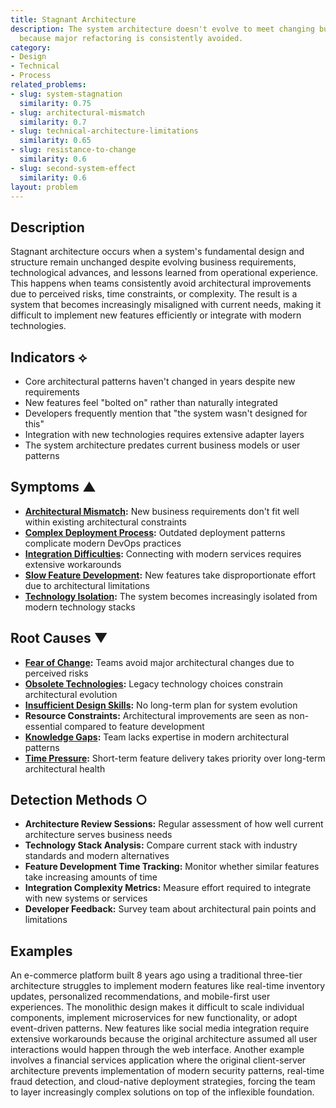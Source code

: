 ```yaml
---
title: Stagnant Architecture
description: The system architecture doesn't evolve to meet changing business needs
  because major refactoring is consistently avoided.
category:
- Design
- Technical
- Process
related_problems:
- slug: system-stagnation
  similarity: 0.75
- slug: architectural-mismatch
  similarity: 0.7
- slug: technical-architecture-limitations
  similarity: 0.65
- slug: resistance-to-change
  similarity: 0.6
- slug: second-system-effect
  similarity: 0.6
layout: problem
---
```


## Description

Stagnant architecture occurs when a system's fundamental design and structure remain unchanged despite evolving business requirements, technological advances, and lessons learned from operational experience. This happens when teams consistently avoid architectural improvements due to perceived risks, time constraints, or complexity. The result is a system that becomes increasingly misaligned with current needs, making it difficult to implement new features efficiently or integrate with modern technologies.

## Indicators ⟡

- Core architectural patterns haven't changed in years despite new requirements
- New features feel "bolted on" rather than naturally integrated
- Developers frequently mention that "the system wasn't designed for this"
- Integration with new technologies requires extensive adapter layers
- The system architecture predates current business models or user patterns

## Symptoms ▲

- **[Architectural Mismatch](architectural-mismatch.md):** New business requirements don't fit well within existing architectural constraints
- **[Complex Deployment Process](complex-deployment-process.md):** Outdated deployment patterns complicate modern DevOps practices
- **[Integration Difficulties](integration-difficulties.md):** Connecting with modern services requires extensive workarounds
- **[Slow Feature Development](slow-feature-development.md):** New features take disproportionate effort due to architectural limitations
- **[Technology Isolation](technology-isolation.md):** The system becomes increasingly isolated from modern technology stacks

## Root Causes ▼

- **[Fear of Change](fear-of-change.md):** Teams avoid major architectural changes due to perceived risks
- **[Obsolete Technologies](obsolete-technologies.md):** Legacy technology choices constrain architectural evolution
- **[Insufficient Design Skills](insufficient-design-skills.md):** No long-term plan for system evolution
- **Resource Constraints:** Architectural improvements are seen as non-essential compared to feature development
- **[Knowledge Gaps](knowledge-gaps.md):** Team lacks expertise in modern architectural patterns
- **[Time Pressure](time-pressure.md):** Short-term feature delivery takes priority over long-term architectural health

## Detection Methods ○

- **Architecture Review Sessions:** Regular assessment of how well current architecture serves business needs
- **Technology Stack Analysis:** Compare current stack with industry standards and modern alternatives
- **Feature Development Time Tracking:** Monitor whether similar features take increasing amounts of time
- **Integration Complexity Metrics:** Measure effort required to integrate with new systems or services
- **Developer Feedback:** Survey team about architectural pain points and limitations

## Examples

An e-commerce platform built 8 years ago using a traditional three-tier architecture struggles to implement modern features like real-time inventory updates, personalized recommendations, and mobile-first user experiences. The monolithic design makes it difficult to scale individual components, implement microservices for new functionality, or adopt event-driven patterns. New features like social media integration require extensive workarounds because the original architecture assumed all user interactions would happen through the web interface. Another example involves a financial services application where the original client-server architecture prevents implementation of modern security patterns, real-time fraud detection, and cloud-native deployment strategies, forcing the team to layer increasingly complex solutions on top of the inflexible foundation.